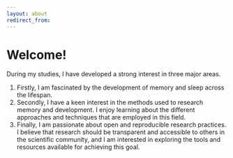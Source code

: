 ```yaml
---
layout: about
redirect_from:
---
```


# Welcome!
<!--author-->

During my studies, I have developed a strong interest in three major areas.
1. Firstly, I am fascinated by the development of memory and sleep across the lifespan. 
2. Secondly, I have a keen interest in the methods used to research memory and development. I enjoy learning about the different approaches and techniques that are employed in this field. 
3. Finally, I am passionate about open and reproducible research practices. I believe that research should be transparent and accessible to others in the scientific community, and I am interested in exploring the tools and resources available for achieving this goal.
